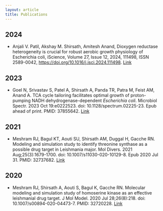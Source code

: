 ```yaml
---
layout: article
title: Publications
---
```

## 2024
* Anjali V. Patil, Akshay M. Shirsath, Amitesh Anand, Dioxygen reductase heterogeneity is crucial for robust aerobic growth physiology of Escherichia coli, iScience, Volume 27, Issue 12, 2024, 111498, ISSN 2589-0042, https://doi.org/10.1016/j.isci.2024.111498.
<a class="button button--primary button--rounded button--xs" href="https://doi.org/10.1016/j.isci.2024.111498">Link</a>

## 2023
* Goel N, Srivastav S, Patel A, Shirsath A, Panda TR, Patra M, Feist AM, Anand A. TCA cycle tailoring facilitates optimal growth of proton-pumping NADH dehydrogenase-dependent _Escherichia coli_. Microbiol Spectr. 2023 Oct 19:e0222523. doi: 10.1128/spectrum.02225-23. Epub ahead of print. PMID: 37855642.
<a class="button button--primary button--rounded button--xs" href="https://journals.asm.org/doi/10.1128/spectrum.02225-23">Link</a>

## 2021
* Meshram RJ, Bagul KT, Aouti SU, Shirsath AM, Duggal H, Gacche RN. Modeling and simulation study to identify threonine synthase as a possible drug target in Leishmania major. Mol Divers. 2021 Aug;25(3):1679-1700. doi: 10.1007/s11030-020-10129-8. Epub 2020 Jul 31. PMID: 32737682.
<a class="button button--primary button--rounded button--xs" href="https://link.springer.com/article/10.1007/s11030-020-10129-8">Link</a> 

## 2020
* Meshram RJ, Shirsath A, Aouti S, Bagul K, Gacche RN. Molecular modeling and simulation study of homoserine kinase as an effective leishmanial drug target. J Mol Model. 2020 Jul 28;26(8):218. doi: 10.1007/s00894-020-04473-7. PMID: 32720228.
<a class="button button--primary button--rounded button--xs" href="https://link.springer.com/article/10.1007/s00894-020-04473-7">Link</a> 
